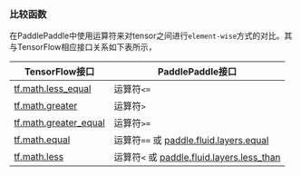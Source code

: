 ### 比较函数

在PaddlePaddle中使用运算符来对tensor之间进行`element-wise`方式的对比。其与TensorFlow相应接口关系如下表所示，

| TensorFlow接口 | PaddlePaddle接口 |
|--------------------------|-------------------------------------------------|
|[tf.math.less_equal](https://www.tensorflow.org/api_docs/python/tf/math/less_equal)|运算符`<=`|
|[tf.math.greater](https://www.tensorflow.org/api_docs/python/tf/math/greater)|运算符`>`|
|[tf.math.greater_equal](https://www.tensorflow.org/api_docs/python/tf/math/greater_equal)|运算符`>=`|
|[tf.math.equal](https://www.tensorflow.org/api_docs/python/tf/math/equal)|运算符`==` 或 [paddle.fluid.layers.equal](http://paddlepaddle.org/documentation/docs/zh/1.3/api_cn/layers_cn.html#permalink-7-equal) |
|[tf.math.less](https://www.tensorflow.org/api_docs/python/tf/math/less)|运算符`<` 或 [paddle.fluid.layers.less_than](http://paddlepaddle.org/documentation/docs/zh/1.3/api_cn/layers_cn.html#permalink-11-less_than) |
